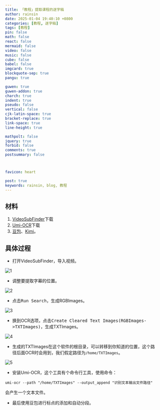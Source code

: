 ```yaml
---
title: 「教程」提取课程的逐字稿
author: rainsin
date: 2025-01-04 19:40:10 +0800
categories: [教程, 逐字稿]
tags: [教程]
pin: false
math: false
react: false
mermaid: false
video: false
music: false
cube: false
babel: false
imgcard: true
blockquote-sep: true
pangu: true

guwen: true
guwen-addon: true
charch: true
indent: true
pseudo: false
vertical: false
cjk-latin-space: true
bracket-replace: true
link-space: true
line-height: true

mathpolt: false
jquery: true
forbid: false
comments: true
postsummary: false



favicon: heart

post: true
keywords: rainsin, blog, 教程
---
```


## 材料

1. [VideoSubFinder](https://sourceforge.net/projects/videosubfinder/)下载
2. [Umi-OCR](https://github.com/hiroi-sora/Umi-OCR)下载
3. [豆包](https://www.doubao.com/chat)、[Kimi](https://kimi.moonshot.cn/)。

## 具体过程

- 打开VideoSubFinder，导入视频。

![1](http://pan.fucku.top/img/post/method/%E5%B1%8F%E5%B9%95%E6%88%AA%E5%9B%BE%202025-01-05%20072829.png)

- 调整要提取字幕的位置。

![2](http://pan.fucku.top/img/post/method/%E5%B1%8F%E5%B9%95%E6%88%AA%E5%9B%BE%202025-01-05%20072929.png)

- 点击<kbd>Run Search</kbd>，生成RGBImages。

![3](http://pan.fucku.top/img/post/method/%E5%B1%8F%E5%B9%95%E6%88%AA%E5%9B%BE%202025-01-05%20072941.png)

- 换到OCR选项，点击<kbd>Create Cleared Text Images(RGBImages->TXTImages)</kbd>，生成TXTImages。

![4](http://pan.fucku.top/img/post/method/%E5%B1%8F%E5%B9%95%E6%88%AA%E5%9B%BE%202025-01-05%20072958.png)

- 生成的TXTImages在这个软件的根目录，可以转移到你知道的位置，这个路径后面OCR时会用到，我们假定路径为`/home/TXTImages`。

![5](http://pan.fucku.top/img/post/method/%E5%B1%8F%E5%B9%95%E6%88%AA%E5%9B%BE%202025-01-05%20073019.png)

- 安装Umi-OCR，这个工具有个命令行工具，使用命令：

```shell
umi-ocr --path "/home/TXTImages" --output_append "识别文本输出文件路径"
```

会产生一个文本文件。

- 最后使用豆包进行标点的添加和自动分段。